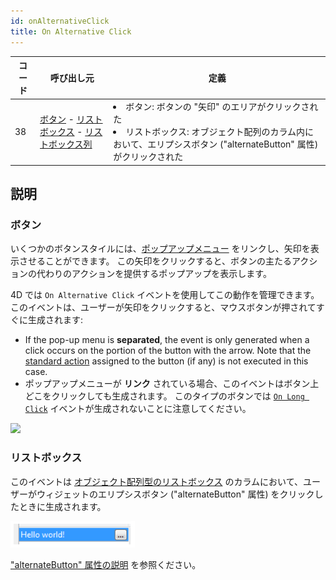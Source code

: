```yaml
---
id: onAlternativeClick
title: On Alternative Click
---
```


| コード | 呼び出し元                                                                                                                                     | 定義                                                 |
| --- | ----------------------------------------------------------------------------------------------------------------------------------------- | -------------------------------------------------- |
| 38  | [ボタン](FormObjects/button_overview.md) - [リストボックス](FormObjects/listbox_overview.md) - [リストボックス列](FormObjects/listbox_overview.md#リストボックス列) | <li>ボタン: ボタンの "矢印" のエリアがクリックされた</li><li>リストボックス: オブジェクト配列のカラム内において、エリプシスボタン ("alternateButton" 属性) がクリックされた</li> |

## 説明

### ボタン

いくつかのボタンスタイルには、[ポップアップメニュー](FormObjects/properties_TextAndPicture.md#ポップアップメニューあり) をリンクし、矢印を表示させることができます。 この矢印をクリックすると、ボタンの主たるアクションの代わりのアクションを提供するポップアップを表示します。

4D では `On Alternative Click` イベントを使用してこの動作を管理できます。 このイベントは、ユーザーが矢印をクリックすると、マウスボタンが押されてすぐに生成されます:

- If the pop-up menu is **separated**, the event is only generated when a click occurs on the portion of the button with the arrow. Note that the [standard action](https://doc.4d.com/4Dv19R7/4D/19-R7/Standard-actions.300-6013479.en.html) assigned to the button (if any) is not executed in this case.
- ポップアップメニューが **リンク** されている場合、このイベントはボタン上どこをクリックしても生成されます。 このタイプのボタンでは [`On Long Click`](onLongClick.md) イベントが生成されないことに注意してください。

![](../assets/en/Events/clickevents.png)

### リストボックス

このイベントは [オブジェクト配列型のリストボックス](FormObjects/listbox_overview.md#オブジェクト配列カラムの設定) のカラムにおいて、ユーザーがウィジェットのエリプシスボタン ("alternateButton" 属性) をクリックしたときに生成されます。

![](../assets/en/FormObjects/listbox_column_objectArray_alternateButton.png)

["alternateButton" 属性の説明](FormObjects/listbox_overview.md#alternatebutton) を参照ください。
